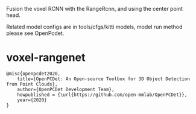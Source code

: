 Fusion the voxel RCNN with the RangeRcnn, and using the center point head.

Related model configs are in tools/cfgs/kitti models, model run method please see OpenPcdet.

# voxel-rangenet


```
@misc{openpcdet2020,
    title={OpenPCDet: An Open-source Toolbox for 3D Object Detection from Point Clouds},
    author={OpenPCDet Development Team},
    howpublished = {\url{https://github.com/open-mmlab/OpenPCDet}},
    year={2020}
}
```

